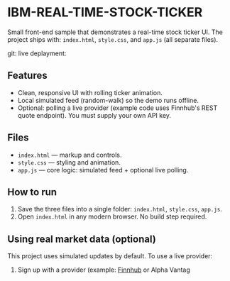 # IBM-REAL-TIME-STOCK-TICKER
Small front-end sample that demonstrates a real-time stock ticker UI. The project ships with: `index.html`, `style.css`, and `app.js` (all separate files).

git:
live deplayment:
## Features
- Clean, responsive UI with rolling ticker animation.
- Local simulated feed (random-walk) so the demo runs offline.
- Optional: polling a live provider (example code uses Finnhub's REST quote endpoint). You must supply your own API key.


## Files
- `index.html` — markup and controls.
- `style.css` — styling and animation.
- `app.js` — core logic: simulated feed + optional live polling.


## How to run
1. Save the three files into a single folder: `index.html`, `style.css`, `app.js`.
2. Open `index.html` in any modern browser. No build step required.


## Using real market data (optional)
This project uses simulated updates by default. To use a live provider:


1. Sign up with a provider (example: [Finnhub](https://finnhub.io) or Alpha Vantag
